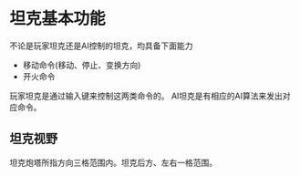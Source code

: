 # 坦克基本功能

不论是玩家坦克还是AI控制的坦克，均具备下面能力

* 移动命令(移动、停止、变换方向)
* 开火命令

玩家坦克是通过输入键来控制这两类命令的。
AI坦克是有相应的AI算法来发出对应命令。

## 坦克视野
坦克炮塔所指方向三格范围内。坦克后方、左右一格范围。


